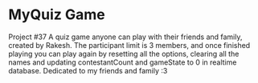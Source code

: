 # MyQuiz Game
Project #37
A quiz game anyone can play with their friends and family, created by Rakesh.
The participant limit is 3 members, and once finished playing you can play again by resetting all the options, clearing all the names and updating contestantCount and gameState to 0 in realtime database.
Dedicated to my friends and family :3
